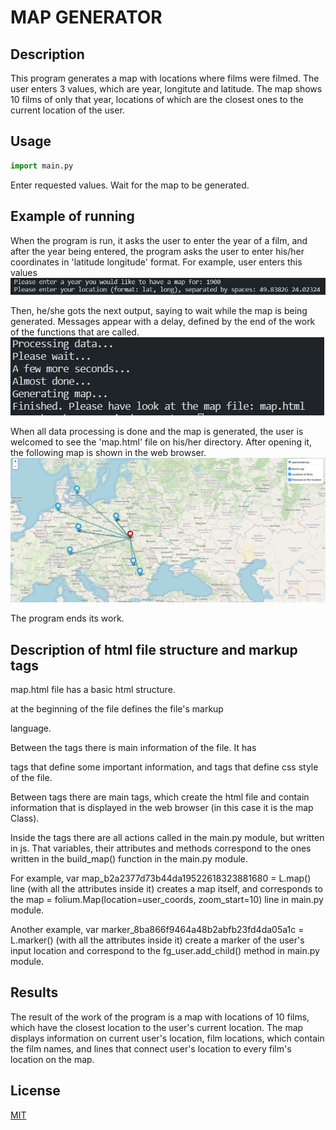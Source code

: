 # MAP GENERATOR

## Description
This program generates a map with locations where films were filmed. The user
enters 3 values, which are year, longitute and latitude. The map shows 10 films
of only that year, locations of which are the closest ones to the current
location of the user.

## Usage
``` python
import main.py
```
Enter requested values. Wait for the map to be generated.

## Example of running
When the program is run, it asks the user to enter the year of a film, and
after the year being entered, the program asks the user to enter his/her
coordinates in 'latitude longitude' format.
For example, user enters this values
![Input](input.jpg?raw=true "User's input")

Then, he/she gots the next output, saying to wait while the map is being
generated. Messages appear with a delay, defined by the end of the work of the
functions that are called.
![Output1](output1.jpg?raw=true "Output in command line")

When all data processing is done and the map is generated, the user is
welcomed to see the 'map.html' file on his/her directory. After opening it, the
following map is shown in the web browser.
![Output2](output2.png?raw=true "Generated map screenshot")

The program ends its work.

## Description of html file structure and markup tags
map.html file has a basic html structure.

<!DOCTYPE html> at the beginning of the file defines the file's markup
language.

Between the <head> </head> tags there is main information of the file. It has
<script> </script> tags that define some important information, and <style>
</style> tags that define css style of the file.

Between <body> </body> tags there are main tags, which create the html file
and contain information that is displayed in the web browser (in this case it
is the map Class).

Inside the <script> </script> tags there are all actions called in the main.py
module, but written in js. That variables, their attributes and methods
correspond to the ones written in the build_map() function in the main.py
module.

For example, var map_b2a2377d73b44da19522618323881680 = L.map() line (with all
the attributes inside it) creates a map itself, and corresponds to the
map = folium.Map(location=user_coords, zoom_start=10) line in main.py module.

Another example, var marker_8ba866f9464a48b2abfb23fd4da05a1c = L.marker()
(with all the attributes inside it) create a marker of the user's input
location and correspond to the fg_user.add_child() method in main.py module.

## Results
The result of the work of the program is a map with locations of 10 films,
which have the closest location to the user's current location. The map
displays information on current user's location, film locations, which
contain the film names, and lines that connect user's location to every film's
location on the map.

## License
[MIT](https://github.com/linvieson/map-generator/blob/main/LICENSE.txt)